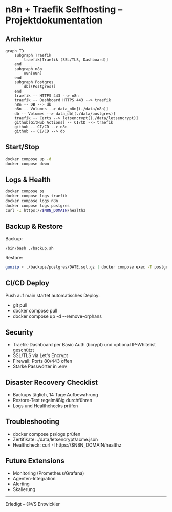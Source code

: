 # n8n + Traefik Selfhosting – Projektdokumentation

## Architektur

```mermaid
graph TD
    subgraph Traefik
        traefik[Traefik (SSL/TLS, Dashboard)]
    end
    subgraph n8n
        n8n[n8n]
    end
    subgraph Postgres
        db[(Postgres)]
    end
    traefik -- HTTPS 443 --> n8n
    traefik -- Dashboard HTTPS 443 --> traefik
    n8n -- DB --> db
    n8n -- Volumes --> data_n8n[(./data/n8n)]
    db -- Volumes --> data_db[(./data/postgres)]
    traefik -- Certs --> letsencrypt[(./data/letsencrypt)]
    github[GitHub Actions] -- CI/CD --> traefik
    github -- CI/CD --> n8n
    github -- CI/CD --> db
```

## Start/Stop
```sh
docker compose up -d
docker compose down
```

## Logs & Health
```sh
docker compose ps
docker compose logs traefik
docker compose logs n8n
docker compose logs postgres
curl -I https://$N8N_DOMAIN/healthz
```

## Backup & Restore
Backup:
```sh
/bin/bash ./backup.sh
```
Restore:
```sh
gunzip < ./backups/postgres/DATE.sql.gz | docker compose exec -T postgres psql -U "$POSTGRES_USER" "$POSTGRES_DB"
```

## CI/CD Deploy
Push auf main startet automatisches Deploy:
- git pull
- docker compose pull
- docker compose up -d --remove-orphans

## Security
- Traefik-Dashboard per Basic Auth (bcrypt) und optional IP-Whitelist geschützt
- SSL/TLS via Let's Encrypt
- Firewall: Ports 80/443 offen
- Starke Passwörter in .env

## Disaster Recovery Checklist
- Backups täglich, 14 Tage Aufbewahrung
- Restore-Test regelmäßig durchführen
- Logs und Healthchecks prüfen

## Troubleshooting
- docker compose ps/logs prüfen
- Zertifikate: ./data/letsencrypt/acme.json
- Healthcheck: curl -I https://$N8N_DOMAIN/healthz

## Future Extensions
- Monitoring (Prometheus/Grafana)
- Agenten-Integration
- Alerting
- Skalierung

---

Erledigt – @VS Entwickler
